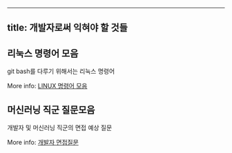 ----
title: 개발자로써 익혀야 할 것들
----

## 리눅스 명령어 모음

git bash를 다루기 위해서는 리눅스 명령어 

More info: [LINUX 명령어 모음](https://dora-guide.com/linux-commands/)



## 머신러닝 직군 질문모음

개발자 및 머신러닝 직군의 면접 예상 질문

More info: [개발자 면접질문](https://zzsza.github.io/data/2018/02/17/datascience-interivew-questions/#%EA%B3%B5%ED%86%B5-%EC%A7%88%EB%AC%B8)

